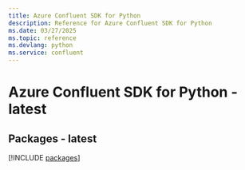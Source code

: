 ```yaml
---
title: Azure Confluent SDK for Python
description: Reference for Azure Confluent SDK for Python
ms.date: 03/27/2025
ms.topic: reference
ms.devlang: python
ms.service: confluent
---
```

# Azure Confluent SDK for Python - latest
## Packages - latest
[!INCLUDE [packages](confluent-index.md)]